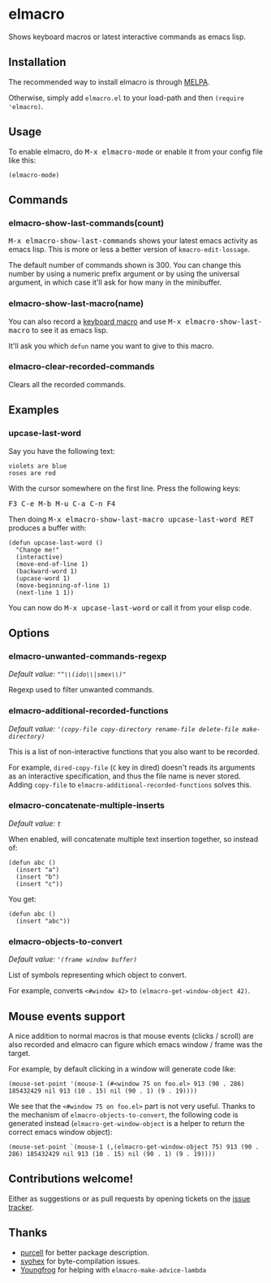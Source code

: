 # elmacro

Shows keyboard macros or latest interactive commands as emacs lisp.

## Installation

The recommended way to install elmacro is through [MELPA](https://github.com/milkypostman/melpa).

Otherwise, simply add `elmacro.el` to your load-path and then `(require 'elmacro)`.

## Usage

To enable elmacro, do <kbd>M-x elmacro-mode</kbd> or enable it from your config file like this:

``` emacs-lisp
(elmacro-mode)
```

## Commands

### elmacro-show-last-commands(count)

<kbd>M-x elmacro-show-last-commands</kbd> shows your latest emacs activity as emacs lisp.
This is more or less a better version of `kmacro-edit-lossage`.

The default number of commands shown is 300. You can change this
number by using a numeric prefix argument or by using the
universal argument, in which case it'll ask for how many in the
minibuffer.

### elmacro-show-last-macro(name)

You can also record a [keyboard macro](https://www.gnu.org/software/emacs/manual/html_node/emacs/Keyboard-Macros.html)
and use <kbd>M-x elmacro-show-last-macro</kbd> to see it as emacs lisp.

It'll ask you which `defun` name you want to give to this macro.

### elmacro-clear-recorded-commands

Clears all the recorded commands.

## Examples

### upcase-last-word

Say you have the following text:

    violets are blue
    roses are red

With the cursor somewhere on the first line. Press the following keys:

<kbd>F3 C-e M-b M-u C-a C-n F4</kbd>

Then doing <kbd>M-x elmacro-show-last-macro upcase-last-word RET</kbd> produces a buffer with:

``` emacs-lisp
(defun upcase-last-word ()
  "Change me!"
  (interactive)
  (move-end-of-line 1)
  (backward-word 1)
  (upcase-word 1)
  (move-beginning-of-line 1)
  (next-line 1 1))
```

You can now do <kbd>M-x upcase-last-word</kbd> or call it from your elisp code.

## Options

### elmacro-unwanted-commands-regexp

_Default value: `"^\\(ido\\|smex\\)"`_

Regexp used to filter unwanted commands.

### elmacro-additional-recorded-functions

_Default value: `'(copy-file copy-directory rename-file delete-file make-directory)`_

This is a list of non-interactive functions that you also want to
be recorded.

For example, `dired-copy-file` (`C` key in dired)
doesn't reads its arguments as an interactive specification, and
thus the file name is never stored. Adding `copy-file` to
`elmacro-additional-recorded-functions` solves this.

### elmacro-concatenate-multiple-inserts

_Default value: `t`_

When enabled, will concatenate multiple text insertion together, so instead of:

``` emacs-lisp
(defun abc ()
  (insert "a")
  (insert "b")
  (insert "c"))
```

You get:

``` emacs-lisp
(defun abc ()
  (insert "abc"))
```

### elmacro-objects-to-convert

_Default value: `'(frame window buffer)`_

List of symbols representing which object to convert.

For example, converts `<#window 42>` to `(elmacro-get-window-object 42)`.

## Mouse events support

A nice addition to normal macros is that mouse events (clicks / scroll)
are also recorded and elmacro can figure which emacs window / frame was the target.

For example, by default clicking in a window will generate code like:

``` emacs-lisp
(mouse-set-point '(mouse-1 (#<window 75 on foo.el> 913 (90 . 286) 185432429 nil 913 (10 . 15) nil (90 . 1) (9 . 19))))
```

We see that the `<#window 75 on foo.el>` part is not very useful.
Thanks to the mechanism of `elmacro-objects-to-convert`, the following code is generated
instead (`elmacro-get-window-object` is a helper to return the correct emacs window object):

``` emacs-lisp
(mouse-set-point `(mouse-1 (,(elmacro-get-window-object 75) 913 (90 . 286) 185432429 nil 913 (10 . 15) nil (90 . 1) (9 . 19))))
```

## Contributions welcome!

Either as suggestions or as pull requests by opening tickets on the
[issue tracker](https://github.com/Silex/elmacro/issues).

## Thanks

* [purcell](https://github.com/purcell) for better package description.
* [syohex](https://github.com/syohex) for byte-compilation issues.
* [Youngfrog](https://github.com/YoungFrog) for helping with `elmacro-make-advice-lambda`
